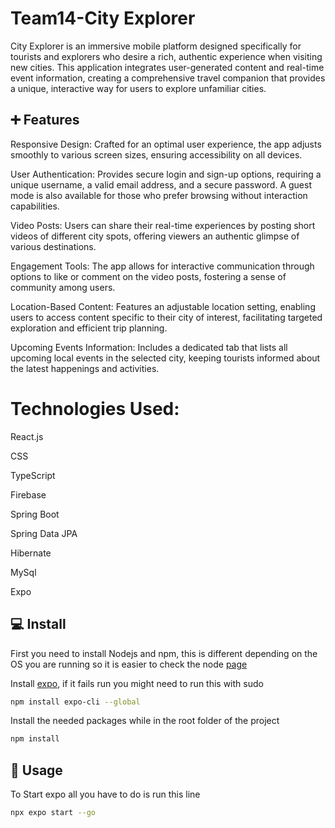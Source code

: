 # Team14-City Explorer

City Explorer is an immersive mobile platform designed specifically for tourists and explorers who desire a rich, authentic experience when visiting new cities. This application integrates user-generated content and real-time event information, creating a comprehensive travel companion that provides a unique, interactive way for users to explore unfamiliar cities.

## ➕ Features

Responsive Design: Crafted for an optimal user experience, the app adjusts smoothly to various screen sizes, ensuring accessibility on all devices.

User Authentication: Provides secure login and sign-up options, requiring a unique username, a valid email address, and a secure password. A guest mode is also available for those who prefer browsing without interaction capabilities.

Video Posts: Users can share their real-time experiences by posting short videos of different city spots, offering viewers an authentic glimpse of various destinations.

Engagement Tools: The app allows for interactive communication through options to like or comment on the video posts, fostering a sense of community among users.

Location-Based Content: Features an adjustable location setting, enabling users to access content specific to their city of interest, facilitating targeted exploration and efficient trip planning.

Upcoming Events Information: Includes a dedicated tab that lists all upcoming local events in the selected city, keeping tourists informed about the latest happenings and activities.

# Technologies Used:

React.js

CSS

TypeScript

Firebase

Spring Boot

Spring Data JPA

Hibernate

MySql

Expo

## 💻 Install
First you need to install Nodejs and npm, this is different depending on the OS you are running so it is easier to check the node [page](https://nodejs.org/en/download/)

Install [expo](https://expo.io/learn), if it fails run you might need to run this with sudo
```sh
npm install expo-cli --global
```

Install the needed packages while in the root folder of the project
```sh
npm install
```

## 📱 Usage

To Start expo all you have to do is run this line
```sh
npx expo start --go
```
